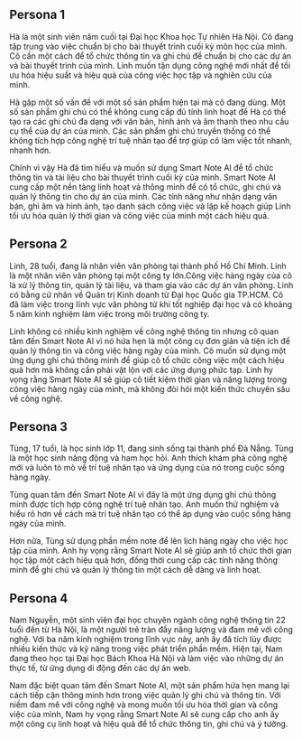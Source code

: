 ## Persona 1
Hà là một sinh viên năm cuối tại Đại học Khoa học Tự nhiên Hà Nội. Cô đang tập trung vào việc chuẩn bị cho bài thuyết trình cuối kỳ môn học của mình. Cô cần một cách để tổ chức thông tin và ghi chú để chuẩn bị cho các dự án và bài thuyết trình của mình. Linh muốn tận dụng công nghệ mới nhất để tối ưu hóa hiệu suất và hiệu quả của công việc học tập và nghiên cứu của mình.

Hà gặp một số vấn đề với một số sản phẩm hiện tại mà cô đang dùng. Một số sản phẩm ghi chú có thể không cung cấp đủ tính linh hoạt để Hà có thể tạo ra các ghi chú đa dạng với văn bản, hình ảnh và âm thanh theo nhu cầu cụ thể của dự án của mình. Các sản phẩm ghi chú truyền thống có thể không tích hợp công nghệ trí tuệ nhân tạo để trợ giúp cô làm việc tốt nhanh, nhanh hơn.

Chính vì vậy Hà đã tìm hiểu và muốn sử dụng Smart Note AI để tổ chức thông tin và tài liệu cho bài thuyết trình cuối kỳ của mình.
Smart Note AI cung cấp một nền tảng linh hoạt và thông minh để cô tổ chức, ghi chú và quản lý thông tin cho dự án của mình. Các tính năng như nhận dạng văn bản, ghi âm và hình ảnh, tạo danh sách công việc và lập kế hoạch giúp Linh tối ưu hóa quản lý thời gian và công việc của mình một cách hiệu quả.

## Persona 2
Linh, 28 tuổi, đang là nhân viên văn phòng tại thành phố Hồ Chí Minh. Linh là một nhân viên văn phòng tại một công ty lớn.Công việc hàng ngày của cô là xử lý thông tin, quản lý tài liệu, và tham gia vào các dự án văn phòng. Linh có bằng cử nhân về Quản trị Kinh doanh từ Đại học Quốc gia TP.HCM. Cô đã làm việc trong lĩnh vực văn phòng từ khi tốt nghiệp đại học và có khoảng 5 năm kinh nghiệm làm việc trong môi trường công ty.

Linh không có nhiều kinh nghiệm về công nghệ thông tin nhưng cô quan tâm đến Smart Note AI vì nó hứa hẹn là một công cụ đơn giản và tiện ích để quản lý thông tin và công việc hàng ngày của mình. Cô muốn sử dụng một ứng dụng ghi chú thông minh để giúp cô tổ chức công việc một cách hiệu quả hơn mà không cần phải vật lộn với các ứng dụng phức tạp. Linh hy vọng rằng Smart Note AI sẽ giúp cô tiết kiệm thời gian và năng lượng trong công việc hàng ngày của mình, mà không đòi hỏi một kiến thức chuyên sâu về công nghệ.

## Persona 3
Tùng, 17 tuổi, là học sinh lớp 11, đang sinh sống tại thành phố Đà Nẵng. Tùng là một học sinh năng động và ham học hỏi. Anh thích khám phá công nghệ mới và luôn tò mò về trí tuệ nhân tạo và ứng dụng của nó trong cuộc sống hàng ngày.

Tùng quan tâm đến Smart Note AI vì đây là một ứng dụng ghi chú thông minh được tích hợp công nghệ trí tuệ nhân tạo. Anh muốn thử nghiệm và hiểu rõ hơn về cách mà trí tuệ nhân tạo có thể áp dụng vào cuộc sống hàng ngày của mình.

Hơn nữa, Tùng sử dụng phần mềm note để lên lịch hàng ngày cho việc học tập của mình. Anh hy vọng rằng Smart Note AI sẽ giúp anh tổ chức thời gian học tập một cách hiệu quả hơn, đồng thời cung cấp các tính năng thông minh để ghi chú và quản lý thông tin một cách dễ dàng và linh hoạt.

## Persona 4 
Nam Nguyễn, một sinh viên đại học chuyên ngành công nghệ thông tin 22 tuổi đến từ Hà Nội, là một người trẻ tràn đầy năng lượng và đam mê với công nghệ. Với ba năm kinh nghiệm trong lĩnh vực này, anh ấy đã tích lũy được nhiều kiến thức và kỹ năng trong việc phát triển phần mềm. Hiện tại, Nam đang theo học tại Đại học Bách Khoa Hà Nội và làm việc vào những dự án thực tế, từ ứng dụng di động đến các dự án web.

Nam đặc biệt quan tâm đến Smart Note AI, một sản phẩm hứa hẹn mang lại cách tiếp cận thông minh hơn trong việc quản lý ghi chú và thông tin. Với niềm đam mê với công nghệ và mong muốn tối ưu hóa thời gian và công việc của mình, Nam hy vọng rằng Smart Note AI sẽ cung cấp cho anh ấy một công cụ linh hoạt và hiệu quả để tổ chức thông tin, ghi chú và ý tưởng.



